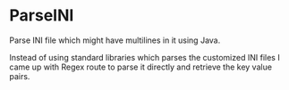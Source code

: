 # ParseINI
Parse INI file which might have multilines in it using Java.

Instead of using standard libraries which parses the customized INI files I came up with Regex route to parse it directly and retrieve the key value pairs.
